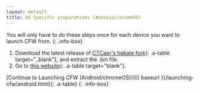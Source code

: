 ```yaml
---
layout: default
title: OS-Specific preparations (Android/chromeOS)
---
```


You will only have to do these steps once for each device you want to launch CFW from.
{: .info-box}

1. Download the latest release of [CTCaer's hekate fork](https://github.com/CTCaer/hekate/releases){: .a-table target="_blank"}, and extract the .bin file.
2. Go to [this website](https://atlas44.s3-us-west-2.amazonaws.com/web-fusee-launcher/index.html){: .a-table target="blank"}.

[Continue to Launching CFW (Android/chromeOS)]({{ baseurl }}/launching-cfw/android.html){: .a-table}
{: .info-box}